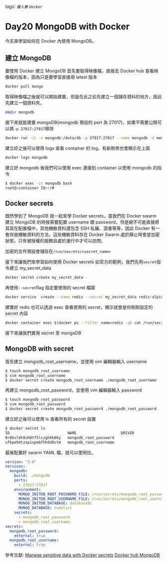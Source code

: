 ###### tags: `鐵人賽` `docker`

# Day20 MongoDB with Docker

今天來學習如何在 Docker 內使用 MongoDB。

## 建立 MongoDB

要使用 Docker 建立 MongoDB 首先要取得映像檔，直接去 Docker hub 查看映像檔的版本，因為只是要學習直接用 latest 版本

```bash
docker pull mongo
```

取得映像檔之後就可以開始建置，但是在此之前先建立一個儲存資料的地方，因此先建立一個資料夾。

```bash
mkdir mongodb
```

接下來就能建置 mongoDB(mongodb 預設的 port 為 27017)，如果不需要公開可以將`-p 27017:27017`移除

```bash
docker run -it -v mongodb:/data/db -p 27017:27017 --name mongodb -d mongo
```

建立好之後可以使用 logs 查看 container 的 log，有新刪修也會顯示在上面

```bash
docker logs mongodb
```

建立好 mongodb 後我們可以使用 exec 連接到 container 以使用 mongodb 的指令

```bash
$ docker exec -it mongodb bash
root@<container ID>:/#
```

## Docker secrets

既然學到了 MongoDB 就一起來學 Docker secrets，當我們在 Docker swarm 建立 MongoDB 的時候需要配置 username 跟 password，但是總不可能直接將其寫在配置檔中，其他機敏資料還包含 SSH 私鑰、證書等等，因此 Docker 有一套存放機敏資料的方法。這些機敏資料存在 Docker Swarm 處於靜止時會是加密狀態，只有被授權的服務且處於運行中才可以訪問。

加密的文件預設會儲存在`/run/secrets/<secret_name>`

接下來讓我們來學習如何使用 Docker secrets
如官方的範例，我們先用`secret`指令建立 my_secret_data

```bash
docker secret create my_secret_data -
```

再使用`--secret`flag 指定要使用的 secret 檔案

```bash
docker service  create --name redis --secret my_secret_data redis:alpine
```

建置好 redis 也可以透過 exec 查看使用的 secret，顯示就會是你剛剛設定的 secret 內容

```bash
docker container exec $(docker ps --filter name=redis -q) cat /run/secrets/my_secret_data
```

接下來讓我們實用 secret 至 mongoDB

## MongoDB with secret

首先建立 mongodb_root_username，並使用 vim 編輯器輸入 username

```bash
$ touch mongodb_root_username
$ vim mongodb_root_username
$ docker secret create mongodb_root_username ./mongodb_root_username
```

再建立 mongodb_root_password，並使用 vim 編輯器輸入 password

```bash
$ touch mongodb_root_password
$ vim mongodb_root_password
$ docker secret create mongodb_root_password ./mongodb_root_password
```

建立好之後可以使用 ls 查看所有的 secret 設置

```bash
$ docker secret ls
ID                          NAME                    DRIVER              CREATED              UPDATED
0r8bsldt0uh0tf5lczgh6k8ky   mongodb_root_password                       About a minute ago   About a minute ago
ufbpe94tzxpixpm6fhhdd9ctm   mongodb_root_username                       About a minute ago   About a minute ago

```

最後配置好 swarm YAML 檔，就可以使用拉。

```yaml
version: "3.8"
services:
  mongodb:
    build: ./mongodb
    ports:
      - 27017:27017
    environment:
      MONGO_INITDB_ROOT_PASSWORD_FILE: /run/secrets/mongodb_root_password
      MONGO_INITDB_ROOT_USERNAME_FILE: /run/secrets/mongodb_root_username
      MONGO_INITDB_DATABASE: database01
      MONGO_DATABASE: todolist
    secrets:
      - mongodb_root_password
      - mongodb_root_username
secrets:
  mongodb_root_password:
    external: true
  mongodb_root_username:
    external: true
```

參考文獻:
[Manage sensitive data with Docker secrets](https://docs.docker.com/engine/swarm/secrets/)
[Docker hub MongoDB](https://hub.docker.com/_/mongo)
